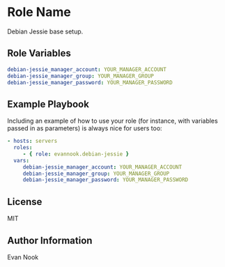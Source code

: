 Role Name
=========

Debian Jessie base setup.

Role Variables
--------------

```yaml
debian-jessie_manager_account: YOUR_MANAGER_ACCOUNT
debian-jessie_manager_group: YOUR_MANAGER_GROUP
debian-jessie_manager_password: YOUR_MANAGER_PASSWORD
```

Example Playbook
----------------

Including an example of how to use your role (for instance, with variables passed in as parameters) is always nice for users too:

```yaml
- hosts: servers
  roles:
     - { role: evannook.debian-jessie }
  vars:
     debian-jessie_manager_account: YOUR_MANAGER_ACCOUNT
     debian-jessie_manager_group: YOUR_MANAGER_GROUP
     debian-jessie_manager_password: YOUR_MANAGER_PASSWORD
```

License
-------

MIT

Author Information
------------------

Evan Nook
